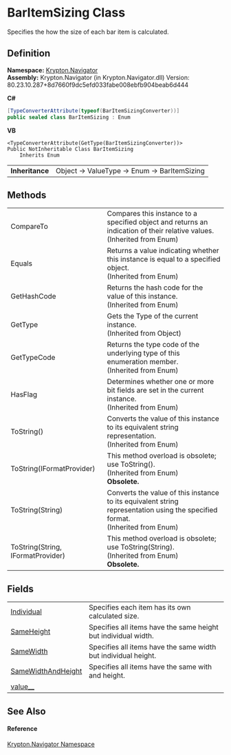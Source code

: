 # BarItemSizing Class


Specifies the how the size of each bar item is calculated.



## Definition
**Namespace:** <a href="a21ac074-d119-3dc6-bd1c-d3a12c0128bc.md">Krypton.Navigator</a>  
**Assembly:** Krypton.Navigator (in Krypton.Navigator.dll) Version: 80.23.10.287+8d7660f9dc5efd033fabe008ebfb904beab6d444

**C#**
``` C#
[TypeConverterAttribute(typeof(BarItemSizingConverter))]
public sealed class BarItemSizing : Enum
```
**VB**
``` VB
<TypeConverterAttribute(GetType(BarItemSizingConverter))>
Public NotInheritable Class BarItemSizing
	Inherits Enum
```

<table><tr><td><strong>Inheritance</strong></td><td>Object  →  ValueType  →  Enum  →  BarItemSizing</td></tr>
</table>



## Methods
<table>
<tr>
<td>CompareTo</td>
<td>Compares this instance to a specified object and returns an indication of their relative values.<br />(Inherited from Enum)</td></tr>
<tr>
<td>Equals</td>
<td>Returns a value indicating whether this instance is equal to a specified object.<br />(Inherited from Enum)</td></tr>
<tr>
<td>GetHashCode</td>
<td>Returns the hash code for the value of this instance.<br />(Inherited from Enum)</td></tr>
<tr>
<td>GetType</td>
<td>Gets the Type of the current instance.<br />(Inherited from Object)</td></tr>
<tr>
<td>GetTypeCode</td>
<td>Returns the type code of the underlying type of this enumeration member.<br />(Inherited from Enum)</td></tr>
<tr>
<td>HasFlag</td>
<td>Determines whether one or more bit fields are set in the current instance.<br />(Inherited from Enum)</td></tr>
<tr>
<td>ToString()</td>
<td>Converts the value of this instance to its equivalent string representation.<br />(Inherited from Enum)</td></tr>
<tr>
<td>ToString(IFormatProvider)</td>
<td>This method overload is obsolete; use ToString().<br />(Inherited from Enum)<br /><strong>Obsolete.</strong></td></tr>
<tr>
<td>ToString(String)</td>
<td>Converts the value of this instance to its equivalent string representation using the specified format.<br />(Inherited from Enum)</td></tr>
<tr>
<td>ToString(String, IFormatProvider)</td>
<td>This method overload is obsolete; use ToString(String).<br />(Inherited from Enum)<br /><strong>Obsolete.</strong></td></tr>
</table>

## Fields
<table>
<tr>
<td><a href="d3562589-17d0-dc69-addf-e75f2ad188d7.md">Individual</a></td>
<td>Specifies each item has its own calculated size.</td></tr>
<tr>
<td><a href="8c13e65f-4f1a-77d9-bb52-f7a681002dee.md">SameHeight</a></td>
<td>Specifies all items have the same height but individual width.</td></tr>
<tr>
<td><a href="73f62df3-e41b-c427-3aca-e09a9131ae09.md">SameWidth</a></td>
<td>Specifies all items have the same width but individual height.</td></tr>
<tr>
<td><a href="2dc60026-0bda-1f80-7b15-9231dc2bf8ac.md">SameWidthAndHeight</a></td>
<td>Specifies all items have the same with and height.</td></tr>
<tr>
<td><a href="023291fa-e95d-fd60-47fc-448fb8649d4b.md">value__</a></td>
<td> </td></tr>
</table>

## See Also


#### Reference
<a href="a21ac074-d119-3dc6-bd1c-d3a12c0128bc.md">Krypton.Navigator Namespace</a>  
